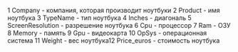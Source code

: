 1 Company - компания, которая производит ноутбуки
2 Product - имя ноутбука
3 TypeName - тип ноутбука
4 Inches - диагональ
5 ScreenResolution - разрешение ноутбука
6 Cpu - процессор
7 Ram - ОЗУ
8 Memory - память
9 Gpu - видеокарта
10
OpSys - операционная система
11
Weight - вес ноутбука12
Price_euros - стоимость ноутбука